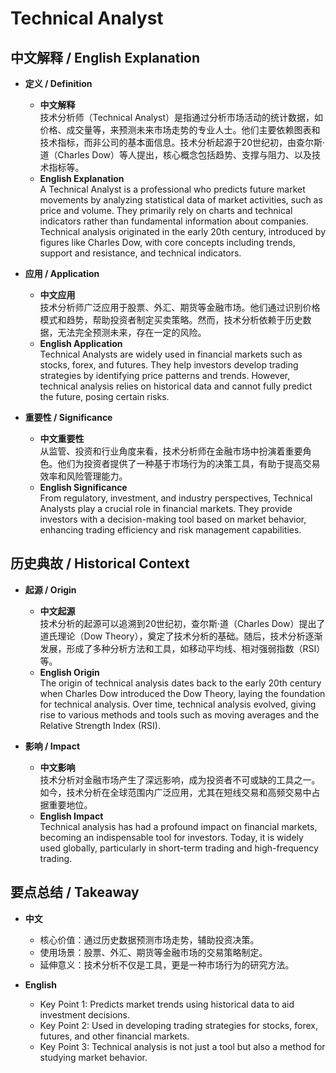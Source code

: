 # Technical Analyst

## 中文解释 / English Explanation

* **定义 / Definition**  
  - **中文解释**  
    技术分析师（Technical Analyst）是指通过分析市场活动的统计数据，如价格、成交量等，来预测未来市场走势的专业人士。他们主要依赖图表和技术指标，而非公司的基本面信息。技术分析起源于20世纪初，由查尔斯·道（Charles Dow）等人提出，核心概念包括趋势、支撑与阻力、以及技术指标等。  
  - **English Explanation**  
    A Technical Analyst is a professional who predicts future market movements by analyzing statistical data of market activities, such as price and volume. They primarily rely on charts and technical indicators rather than fundamental information about companies. Technical analysis originated in the early 20th century, introduced by figures like Charles Dow, with core concepts including trends, support and resistance, and technical indicators.

* **应用 / Application**  
  - **中文应用**  
    技术分析师广泛应用于股票、外汇、期货等金融市场。他们通过识别价格模式和趋势，帮助投资者制定买卖策略。然而，技术分析依赖于历史数据，无法完全预测未来，存在一定的风险。  
  - **English Application**  
    Technical Analysts are widely used in financial markets such as stocks, forex, and futures. They help investors develop trading strategies by identifying price patterns and trends. However, technical analysis relies on historical data and cannot fully predict the future, posing certain risks.

* **重要性 / Significance**  
  - **中文重要性**  
    从监管、投资和行业角度来看，技术分析师在金融市场中扮演着重要角色。他们为投资者提供了一种基于市场行为的决策工具，有助于提高交易效率和风险管理能力。  
  - **English Significance**  
    From regulatory, investment, and industry perspectives, Technical Analysts play a crucial role in financial markets. They provide investors with a decision-making tool based on market behavior, enhancing trading efficiency and risk management capabilities.

## 历史典故 / Historical Context

* **起源 / Origin**  
  - **中文起源**  
    技术分析的起源可以追溯到20世纪初，查尔斯·道（Charles Dow）提出了道氏理论（Dow Theory），奠定了技术分析的基础。随后，技术分析逐渐发展，形成了多种分析方法和工具，如移动平均线、相对强弱指数（RSI）等。  
  - **English Origin**  
    The origin of technical analysis dates back to the early 20th century when Charles Dow introduced the Dow Theory, laying the foundation for technical analysis. Over time, technical analysis evolved, giving rise to various methods and tools such as moving averages and the Relative Strength Index (RSI).

* **影响 / Impact**  
  - **中文影响**  
    技术分析对金融市场产生了深远影响，成为投资者不可或缺的工具之一。如今，技术分析在全球范围内广泛应用，尤其在短线交易和高频交易中占据重要地位。  
  - **English Impact**  
    Technical analysis has had a profound impact on financial markets, becoming an indispensable tool for investors. Today, it is widely used globally, particularly in short-term trading and high-frequency trading.

## 要点总结 / Takeaway

* **中文**  
  - 核心价值：通过历史数据预测市场走势，辅助投资决策。  
  - 使用场景：股票、外汇、期货等金融市场的交易策略制定。  
  - 延伸意义：技术分析不仅是工具，更是一种市场行为的研究方法。  

* **English**  
  - Key Point 1: Predicts market trends using historical data to aid investment decisions.  
  - Key Point 2: Used in developing trading strategies for stocks, forex, futures, and other financial markets.  
  - Key Point 3: Technical analysis is not just a tool but also a method for studying market behavior.